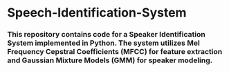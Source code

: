 # Speech-Identification-System
### This repository contains code for a Speaker Identification System implemented in Python. The system utilizes Mel Frequency Cepstral Coefficients (MFCC) for feature extraction and Gaussian Mixture Models (GMM) for speaker modeling.
